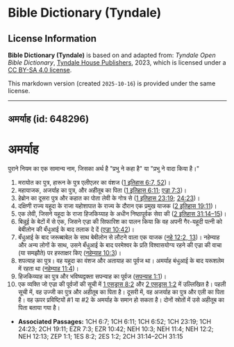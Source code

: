 # Bible Dictionary (Tyndale)

## License Information

**Bible Dictionary (Tyndale)** is based on and adapted from: _Tyndale Open Bible Dictionary_, [Tyndale House Publishers](https://tyndaleopenresources.com/), 2023, which is licensed under a [CC BY-SA 4.0 license](https://creativecommons.org/licenses/by-sa/4.0/legalcode.en).

This markdown version (created `2025-10-16`) is provided under the same license.



--------------------------------

## अमर्याह (id: 648296)

अमर्याह
=======

पुराने नियम का एक सामान्य नाम, जिसका अर्थ है "प्रभु ने कहा है" या "प्रभु ने वादा किया है।"

1. मरायोत का पुत्र, हारून के पुत्र एलीएज़र का वंशज ([1 इतिहास 6:7, 52](https://ref.ly/1Chr6:7,1Chr6:52))।
2. महायाजक, अजर्याह का पुत्र, और अहीतूब का पिता ([1 इतिहास 6:11](https://ref.ly/1Chr6:11); [एज्रा 7:3](https://ref.ly/Ezra7:3))।
3. हेब्रोन का दूसरा पुत्र और कहात का पोता लेवी के गोत्र से ([1 इतिहास 23:19](https://ref.ly/1Chr23:19); [24:23](https://ref.ly/1Chr24:23))।
4. दक्षिणी राज्य यहूदा के राजा यहोशापात के राज्य के दौरान एक प्रमुख याजक ([2 इतिहास 19:11](https://ref.ly/2Chr19:11))।
5. एक लेवी, जिसने यहूदा के राजा हिजकिय्याह के अधीन निष्ठापूर्वक सेवा की ([2 इतिहास 31:14–15](https://ref.ly/2Chr31:14-2Chr31:15))।
6. बिन्नूई के बेटों में से एक, जिसने एज्रा की सिफारिश का पालन किया कि वह अपनी गैर\-यहूदी पत्नी को बेबीलोन की बँधुआई के बाद तलाक दे दें ([एज्रा 10:42](https://ref.ly/Ezra10:42))।
7. बँधुआई के बाद जरूब्बाबेल के साथ बेबीलोन से लौटने वाला एक याजक ([नहे 12:2, 13](https://ref.ly/Neh12:2,Neh12:13))। नहेम्याह और अन्य लोगों के साथ, उसने बँधुआई के बाद परमेश्वर के प्रति विश्वासयोग्य रहने की एज्रा की वाचा (या समझौते) पर हस्ताक्षर किए ([नहेम्याह 10:3](https://ref.ly/Neh10:3))।
8. शपत्याह का पुत्र। वह यहूदा का वंशज और अतायाह का पूर्वज था। अमर्याह बंधुआई के बाद यरूशलेम में रहता था ([नहेम्याह 11:4](https://ref.ly/Neh11:4))।
9. हिजकिय्याह का पुत्र और भविष्यद्वक्ता सपन्याह का पूर्वज ([सपन्याह 1:1](https://ref.ly/Zeph1:1))।
10. एक व्यक्ति जो एज्रा की पूर्वजों की सूची में [1 एसड्रास 8:2](https://ref.ly/1Esd8:2) और [2 एसड्रास 1:2](https://ref.ly/2Esd1:2) में उल्लिखित है। पहली सूची में, वह उज्जी का पुत्र और अहीतूब का पिता है। दूसरी में, वह अजर्याह का पुत्र और एली का पिता है। वह ऊपर प्रविष्टियों \#1 या \#2 के अमर्याह के समान हो सकता है। दोनों स्रोतों में उसे अहीतूब का पिता बताया गया है।

* **Associated Passages:** 1CH 6:7; 1CH 6:11; 1CH 6:52; 1CH 23:19; 1CH 24:23; 2CH 19:11; EZR 7:3; EZR 10:42; NEH 10:3; NEH 11:4; NEH 12:2; NEH 12:13; ZEP 1:1; 1ES 8:2; 2ES 1:2; 2CH 31:14–2CH 31:15

